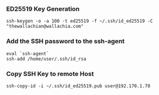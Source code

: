 ### ED25519 Key Generation
```
ssh-keygen -o -a 100 -t ed25519 -f ~/.ssh/id_ed25519 -C "thewallachian@wallachia.com"
```

### Add the SSH password to the ssh-agent
```
eval `ssh-agent`   
ssh-add /home/user/.ssh/id_rsa
```
### Copy SSH Key to remote Host
```
ssh-copy-id -i ~/.ssh/id_ed25519.pub user@192.170.1.70   
```

###   

